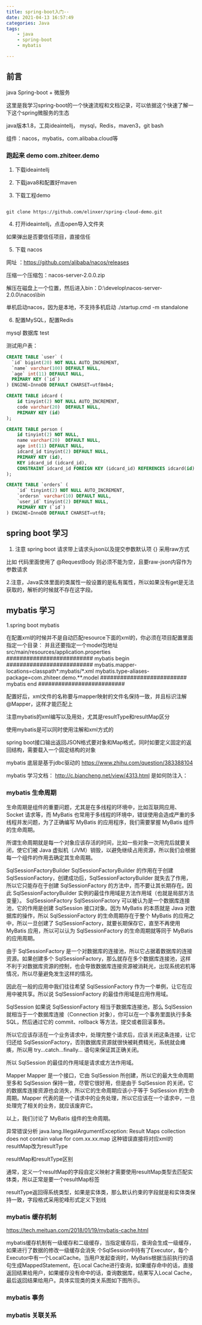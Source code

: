 ```yaml
---
title: spring-boot入门--
date: 2021-04-13 16:57:49
categories: Java
tags: 
    - java
    - spring-boot
    - mybatis

---
```


## 前言

java Spring-boot + 微服务

这里是我学习spring-boot的一个快速流程和文档记录，可以依据这个快速了解一下这个spring微服务的生态

java版本1.8，工具ideaintellj， mysql，Redis，maven3，git bash

组件：nacos，mybatis，com.alibaba.cloud等

<!-- more -->

### 跑起来 demo com.zhiteer.demo

1. 下载ideaintellj

2. 下载java8和配置好maven

3. 下载工程demo

```

git clone https://github.com/elinxer/spring-cloud-demo.git

```

4. 打开ideaintellj，点击open导入文件夹

如果弹出是否要信任项目，直接信任

5. 下载 nacos

网址 ：https://github.com/alibaba/nacos/releases

压缩一个压缩包：nacos-server-2.0.0.zip

解压在磁盘上一个位置，然后进入bin：D:\develop\nacos-server-2.0.0\nacos\bin

单机启动nacos，因为是本地，不支持多机启动
./startup.cmd -m standalone


6. 配置MySQL，配置Redis


mysql 数据库 test

测试用户表：

``` sql
CREATE TABLE `user` (
  `id` bigint(20) NOT NULL AUTO_INCREMENT,
  `name` varchar(100) DEFAULT NULL,
  `age` int(11) DEFAULT NULL,
  PRIMARY KEY (`id`)
) ENGINE=InnoDB DEFAULT CHARSET=utf8mb4;

CREATE TABLE idcard (
    id tinyint(2) NOT NULL AUTO_INCREMENT,
    code varchar(20)  DEFAULT NULL,
    PRIMARY KEY (id)
);

CREATE TABLE person (
    id tinyint(2) NOT NULL,
    name varchar(20)  DEFAULT NULL,
    age int(11) DEFAULT NULL,
    idcard_id tinyint(2) DEFAULT NULL,
    PRIMARY KEY (id),
    KEY idcard_id (idcard_id),
    CONSTRAINT idcard_id FOREIGN KEY (idcard_id) REFERENCES idcard(id)
);

CREATE TABLE `orders` (
    `id` tinyint(2) NOT NULL AUTO_INCREMENT,
    `ordersn` varchar(10) DEFAULT NULL,
    `user_id` tinyint(2) DEFAULT NULL,
    PRIMARY KEY (`id`)
) ENGINE=InnoDB DEFAULT CHARSET=utf8;

```



## spring boot 学习

1. 注意 spring boot 请求带上请求头json以及提交参数默认项 {} 采用raw方式

比如 代码里面使用了 @RequestBody 则必须不能为空，且要raw-json内容作为参数请求


2.注意，Java实体里面的类属性一般设置的是私有属性，所以如果没有get是无法获取的，解析的时候就不存在这字段。


## mybatis 学习

1.spring boot mybatis 

在配置xml的时候并不是自动匹配resource下面的xml的，你必须在项目配置里面指定一个目录：
并且还要指定一个model包地址
src/main/resources/application.properties
########################## mybatis begin ##########################
mybatis.mapper-locations=classpath*:mybatis/*.xml
mybatis.type-aliases-package=com.zhiteer.demo.**.model
########################## mybatis end ##########################

配置好后，xml文件的名称要与mapper映射的文件名保持一致，并且标识注解@Mapper，这样才能匹配上

注意mybatis的xml编写以及用处，尤其是resultType和resultMap区分

使用mybatis是可以同时使用注解和xml方式的

spring boot接口输出返回JSON格式要对象和Map格式，同时如要定义固定的返回结构，需要载入一个固定结构的对象


mybatis 底层是基于jdbc驱动的
https://www.zhihu.com/question/383388104



mybatis 学习文档：
http://c.biancheng.net/view/4313.html
是如何防注入：


### mybatis 生命周期

生命周期是组件的重要问题，尤其是在多线程的环境中，比如互联网应用、Socket 请求等，而 MyBatis 也常用于多线程的环境中，错误使用会造成严重的多线程并发问题，为了正确编写 MyBatis 的应用程序，我们需要掌握 MyBatis 组件的生命周期。

所谓生命周期就是每一个对象应该存活的时间，比如一些对象一次用完后就要关闭，使它们被 Java 虚拟机（JVM）销毁，以避免继续占用资源，所以我们会根据每一个组件的作用去确定其生命周期。

SqlSessionFactoryBuilder
SqlSessionFactoryBuilder 的作用在于创建 SqlSessionFactory，创建成功后，SqlSessionFactoryBuilder 就失去了作用，所以它只能存在于创建 SqlSessionFactory 的方法中，而不要让其长期存在。因此 SqlSessionFactoryBuilder 实例的最佳作用域是方法作用域（也就是局部方法变量）。
SqlSessionFactory
SqlSessionFactory 可以被认为是一个数据库连接池，它的作用是创建 SqlSession 接口对象。因为 MyBatis 的本质就是 Java 对数据库的操作，所以 SqlSessionFactory 的生命周期存在于整个 MyBatis 的应用之中，所以一旦创建了 SqlSessionFactory，就要长期保存它，直至不再使用 MyBatis 应用，所以可以认为 SqlSessionFactory 的生命周期就等同于 MyBatis 的应用周期。

由于 SqlSessionFactory 是一个对数据库的连接池，所以它占据着数据库的连接资源。如果创建多个 SqlSessionFactory，那么就存在多个数据库连接池，这样不利于对数据库资源的控制，也会导致数据库连接资源被消耗光，出现系统宕机等情况，所以尽量避免发生这样的情况。

因此在一般的应用中我们往往希望 SqlSessionFactory 作为一个单例，让它在应用中被共享。所以说 SqlSessionFactory 的最佳作用域是应用作用域。

SqlSession
如果说 SqlSessionFactory 相当于数据库连接池，那么 SqlSession 就相当于一个数据库连接（Connection 对象），你可以在一个事务里面执行多条 SQL，然后通过它的 commit、rollback 等方法，提交或者回滚事务。

所以它应该存活在一个业务请求中，处理完整个请求后，应该关闭这条连接，让它归还给 SqlSessionFactory，否则数据库资源就很快被耗费精光，系统就会瘫痪，所以用 try...catch...finally... 语句来保证其正确关闭。

所以 SqlSession 的最佳的作用域是请求或方法作用域。

Mapper
Mapper 是一个接口，它由 SqlSession 所创建，所以它的最大生命周期至多和 SqlSession 保持一致，尽管它很好用，但是由于 SqlSession 的关闭，它的数据库连接资源也会消失，所以它的生命周期应该小于等于 SqlSession 的生命周期。Mapper 代表的是一个请求中的业务处理，所以它应该在一个请求中，一旦处理完了相关的业务，就应该废弃它。

以上，我们讨论了 MyBatis 组件的生命周期。 



异常错误分析
java.lang.IllegalArgumentException: Result Maps collection does not contain value for com.xx.xx.map
这种错误直接将对应xml的resultMap改为resultType



resultMap和resultType区别

通常，定义一个resultMap的字段自定义映射才需要使用resultMap类型去匹配实体类，所以正常是要一个resultMap标签

resultType返回得系统类型，如果是实体类，那么默认约束的字段就是和实体类保持一致，字段格式采用驼峰形式定义下划线



### mybatis 缓存机制


https://tech.meituan.com/2018/01/19/mybatis-cache.html

mybatis缓存机制有一级缓存和二级缓存，当指定缓存后，查询会生成一级缓存，如果进行了数据的修改一级缓存会消失
个SqlSession中持有了Executor，每个Executor中有一个LocalCache。当用户发起查询时，MyBatis根据当前执行的语句生成MappedStatement，在Local Cache进行查询，如果缓存命中的话，直接返回结果给用户，如果缓存没有命中的话，查询数据库，结果写入Local Cache，最后返回结果给用户。具体实现类的类关系图如下图所示。  



### mybatis 事务



### mybatis 关联关系



